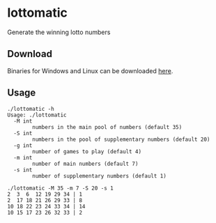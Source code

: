 # lottomatic
Generate the winning lotto numbers

## Download
Binaries for Windows and Linux can be downloaded [here](https://github.com/bwks/lottomatic/releases/latest).

## Usage
```
./lottomatic -h
Usage: ./lottomatic
  -M int
        numbers in the main pool of numbers (default 35)
  -S int
        numbers in the pool of supplementary numbers (default 20)
  -g int
        number of games to play (default 4)
  -m int
        number of main numbers (default 7)
  -s int
        number of supplementary numbers (default 1)
```

```
./lottomatic -M 35 -m 7 -S 20 -s 1
2  3  6  12 19 29 34 | 1 
2  17 18 21 26 29 33 | 8 
10 18 22 23 24 33 34 | 14 
10 15 17 23 26 32 33 | 2 
```
